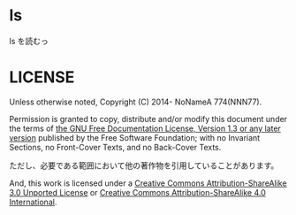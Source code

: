 # ls
ls を読むっ

# LICENSE

Unless otherwise noted, Copyright (C) 2014- NoNameA 774(NNN77).

Permission is granted to copy, distribute and/or modify this document under the terms of <a rel="license" href="https://www.gnu.org/licenses/fdl.html">the GNU Free Documentation License, Version 1.3 or any later version</a> published by the Free Software Foundation; with no Invariant Sections, no Front-Cover Texts, and no Back-Cover Texts.

ただし、必要である範囲において他の著作物を引用していることがあります。

And, this work is licensed under a <a rel="license" href="https://creativecommons.org/licenses/by-sa/3.0/">Creative Commons Attribution-ShareAlike 3.0 Unported License</a> or <a rel="license" href="https://creativecommons.org/licenses/by-sa/4.0/">Creative Commons Attribution-ShareAlike 4.0 International</a>.

